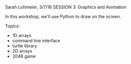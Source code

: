 Sarah Lohmeier, 3/7/16
SESSION 3: Graphics and Animation

In this workshop, we'll use Python to draw on the screen.

Topics:
- 1D arrays
- command line interface
- turtle library
- 2D arrays
- 2048 game
